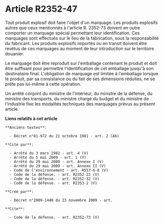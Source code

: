 # Article R2352-47

Tout produit explosif doit faire l'objet d'un marquage. Les produits explosifs autres que ceux mentionnés à l'article R.
2352-73 doivent en outre comporter un marquage spécial permettant leur identification. Ces marquages sont effectués sur le
lieu de la fabrication, sous la responsabilité du fabricant. Les produits explosifs importés ou en transit doivent être
revêtus de ces marquages au moment de leur introduction sur le territoire douanier. 

Le marquage doit être reproduit sur l'emballage contenant le produit et doit être suffisant pour permettre l'identification
de cet emballage jusqu'à son destinataire final. L'obligation de marquage est limitée à l'emballage lorsque le produit, par
sa consistance ou du fait de ses dimensions réduites, ne se prête pas lui-même à cette opération. 

Un arrêté conjoint du ministre de l'intérieur, du ministre de la défense, du ministre des transports, du ministre chargé du
budget et du ministre de l'industrie fixe les modalités techniques des marquages prévus au présent article.

**Liens relatifs à cet article**

	**Anciens textes**:

	  - Décret n°81-972 du 21 octobre 1981 - art. 2 (Ab)

	**Cité par**:

	  - Arrêté du 3 mars 1982 - art. 4 (V)
	  - Arrêté du 5 mai 2009 - art. 1 (V)
	  - Arrêté du 29 mai 2009 - art. Annexe I (V)
	  - Arrêté du 29 mai 2009 - art. Annexe II (V)
	  - Code de l'environnement - art. R557-6-8 (V)
	  - Code de la défense. - art. R2352-22 (V)
	  - Code de la défense. - art. R2352-32 (V)
	  - Code de la défense. - art. R2353-2 (V)

	**Créé par**:

	  - Décret n°2009-1440 du 23 novembre 2009 - art.

	**Cite**:

	  - Code de la défense. - art. R2352-73 (V)

